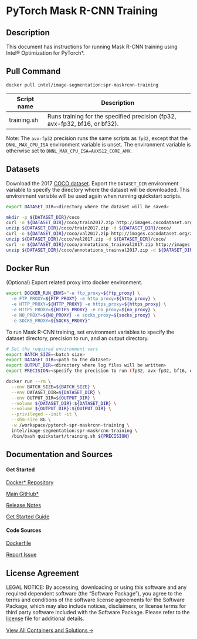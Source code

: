 # PyTorch Mask R-CNN Training

## Description
This document has instructions for running Mask R-CNN training using Intel® Optimization for PyTorch*.

## Pull Command
```
docker pull intel/image-segmentation:spr-maskrcnn-training
```

<table>
   <thead>
      <tr>
         <th>Script name</th>
         <th>Description</th>
      </tr>
   </thead>
   <tbody>
      <tr>
         <td>training.sh</td>
         <td>Runs training for the specified precision (fp32, avx-fp32, bf16, or bf32).</td>
      </tr>
   </tbody>
</table>

Note: The `avx-fp32` precision runs the same scripts as `fp32`, except that the `DNNL_MAX_CPU_ISA` environment variable is unset. The environment variable is otherwise set to `DNNL_MAX_CPU_ISA=AVX512_CORE_AMX`.

## Datasets
Download the 2017 [COCO dataset](https://cocodataset.org). Export the `DATASET_DIR` environment variable to specify the directory where the dataset will be downloaded. This environment variable will be used again when running quickstart scripts.

```bash
export DATASET_DIR=<directory where the dataset will be saved>

mkdir -p ${DATASET_DIR}/coco
curl -o ${DATASET_DIR}/coco/train2017.zip http://images.cocodataset.org/zips/train2017.zip
unzip ${DATASET_DIR}/coco/train2017.zip -d ${DATASET_DIR}/coco/
curl -o ${DATASET_DIR}/coco/val2017.zip http://images.cocodataset.org/zips/val2017.zip
unzip ${DATASET_DIR}/coco/val2017.zip -d ${DATASET_DIR}/coco/
curl -o ${DATASET_DIR}/coco/annotations_trainval2017.zip http://images.cocodataset.org/annotations/annotations_trainval2017.zip
unzip ${DATASET_DIR}/coco/annotations_trainval2017.zip -d ${DATASET_DIR}/coco/
```

## Docker Run
(Optional) Export related proxy into docker environment.
```bash
export DOCKER_RUN_ENVS="-e ftp_proxy=${ftp_proxy} \
  -e FTP_PROXY=${FTP_PROXY} -e http_proxy=${http_proxy} \
  -e HTTP_PROXY=${HTTP_PROXY} -e https_proxy=${https_proxy} \
  -e HTTPS_PROXY=${HTTPS_PROXY} -e no_proxy=${no_proxy} \
  -e NO_PROXY=${NO_PROXY} -e socks_proxy=${socks_proxy} \
  -e SOCKS_PROXY=${SOCKS_PROXY}"
```

To run Mask R-CNN training, set environment variables to specify the dataset directory, precision to run, and an output directory. 
```bash
# Set the required environment vars
export BATCH_SIZE=<batch size>
export DATASET_DIR=<path to the dataset>
export OUTPUT_DIR=<directory where log files will be written>
export PRECISION=<specify the precision to run (fp32, avx-fp32, bf16, or bf32)>

docker run --rm \
  --env BATCH_SIZE=${BATCH_SIZE} \
  --env DATASET_DIR=${DATASET_DIR} \
  --env OUTPUT_DIR=${OUTPUT_DIR} \
  --volume ${DATASET_DIR}:${DATASET_DIR} \
  --volume ${OUTPUT_DIR}:${OUTPUT_DIR} \
  --privileged --init -it \
  --shm-size 8G \
  -w /workspace/pytorch-spr-maskrcnn-training \
  intel/image-segmentation:spr-maskrcnn-training \
  /bin/bash quickstart/training.sh ${PRECISION}
```

## Documentation and Sources
#### Get Started​
[Docker* Repository](https://hub.docker.com/r/intel/image-segmentation)

[Main GitHub*](https://github.com/IntelAI/models)

[Release Notes](https://github.com/IntelAI/models/releases)

[Get Started Guide](https://github.com/IntelAI/models/blob/master/quickstart/object_detection/pytorch/maskrcnn/training/cpu/README.md)

#### Code Sources
[Dockerfile](https://github.com/IntelAI/models/tree/master/dockerfiles/pytorch)

[Report Issue](https://community.intel.com/t5/Intel-Optimized-AI-Frameworks/bd-p/optimized-ai-frameworks)

## License Agreement
LEGAL NOTICE: By accessing, downloading or using this software and any required dependent software (the “Software Package”), you agree to the terms and conditions of the software license agreements for the Software Package, which may also include notices, disclaimers, or license terms for third party software included with the Software Package. Please refer to the [license](https://github.com/IntelAI/models/tree/master/third_party) file for additional details.

[View All Containers and Solutions 🡢](https://www.intel.com/content/www/us/en/developer/tools/software-catalog/containers.html?s=Newest)
